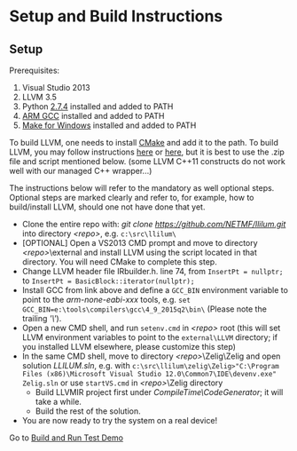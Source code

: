 # Setup and Build Instructions

## Setup

Prerequisites:

1. Visual Studio 2013
2. LLVM 3.5
3. Python [2.7.4](https://www.python.org/downloads/release/python-2710/) installed and added to PATH
4. [ARM GCC](https://launchpad.net/gcc-arm-embedded) installed and added to PATH
5. [Make for Windows](http://gnuwin32.sourceforge.net/packages/make.htm) installed and added to PATH

To build LLVM, one needs to install [CMake](http://www.cmake.org/download/) and add it to the path. 
To build LLVM, you may follow instructions [here](http://llvm.org/) or [here](http://llvm.org/docs/GettingStarted.html), but it is best to use the .zip file and script mentioned below. (some LLVM C++11 constructs do not work well with our managed C++ wrapper...)

The instructions below will refer to the mandatory as well optional steps. Optional steps are marked clearly and refer to, for example, how to build/install LLVM, should one not have done that yet. 

* Clone the entire repo with: _git clone https://github.com/NETMF/llilum.git_ into directory _\<repo\>_, e.g. `c:\src\llilum\`
* [OPTIONAL] Open a VS2013 CMD prompt and move to directory _\<repo\>_\\external and install LLVM using the script located in that directory. You will need CMake to complete this step.
* Change LLVM header file IRbuilder.h. line 74, from  `InsertPt = nullptr;`  to  `InsertPt = BasicBlock::iterator(nullptr);`
* Install GCC from link above and define a `GCC_BIN` environment variable to point to the _arm-none-eabi-xxx_ tools, e.g. `set GCC_BIN=e:\tools\compilers\gcc\4_9_2015q2\bin\` (Please note the trailing _'\\'_).
* Open a new CMD shell, and run `setenv.cmd` in _\<repo\>_ root (this will set LLVM environment variables to point to the `external\LLVM` directory; if you installed LLVM elsewhere, please customize this step)
* In the same CMD shell, move to directory _\<repo\>_\\Zelig\Zelig and open solution _LLILUM.sln_, e.g. with `c:\src\llilum\zelig\Zelig>"C:\Program Files (x86)\Microsoft Visual Studio 12.0\Common7\IDE\devenv.exe" Zelig.sln` or use `startVS.cmd` in _\<repo\>_\\Zelig directory
  * Build LLVMIR project first under _CompileTime\CodeGenerator_; it will take a while.
  * Build the rest of the solution.
* You are now ready to try the system on a real device! 

Go to [Build and Run Test Demo](https://github.com/NETMF/llilum-pr/wiki/demo) 
